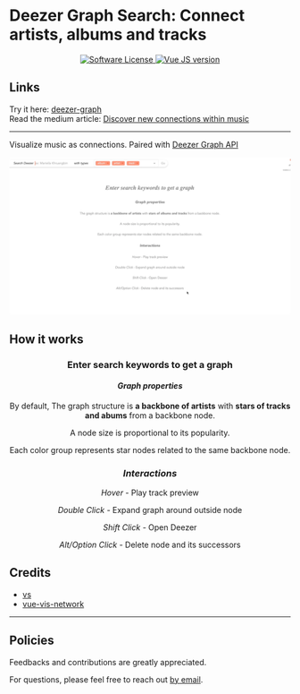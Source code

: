 # Deezer Graph Search: Connect artists, albums and tracks

<div align="center">
    <a href="LICENSE">
        <img src="https://img.shields.io/badge/license-MIT-brightgreen.svg?" alt="Software License" />
    </a>
    <a href="Vue">
        <img src="https://img.shields.io/badge/vue-3.2.13-green.svg" alt="Vue JS version" />
    </a>
</div>

## Links

Try it here: [deezer-graph](https://tdambrin.github.io/deezer-graph) <br>
Read the medium article: [Discover new connections within music](https://medium.com/@thomas.dambrin/discover-new-connections-within-music-b49d3ae65470)

---

Visualize music as connections. Paired with [Deezer Graph API](https://github.com/tdambrin/deezer-graph-api)

<img src="./doc/assets/Deezer%20Graph%20Demo%20(Saturn%20SZA).gif" style="border-radius: 5px" align="center">

## How it works

<div align="center">
    <h3>Enter search keywords to get a graph</h3>
    <h4><i>Graph properties</i></h3>
    <p>
        By default, The graph structure is <b>a backbone of artists</b>
        <span v-show="this.starTypes"> with <b>stars of tracks and abums</b> from a backbone node.</span>
    </p>
    <p>A node size is proportional to its popularity.</p>
    <p>Each color group represents star nodes related to the same backbone node.</p>
    <h3><i>Interactions</i></h3>
    <p>
        <i v-show="!isMobile">Hover - </i>
        Play track preview
    </p>
    <p><i>Double Click - </i>Expand graph around outside node</p>
    <p><i>Shift Click - </i>Open Deezer</p>
    <p><i>Alt/Option Click - </i>Delete node and its successors</p>
</div>

## Credits

- [vs](https://github.com/anvaka/vs)
- [vue-vis-network](https://github.com/r3code/vue-vis-network)

---

## Policies
Feedbacks and contributions are greatly appreciated.

For questions, please feel free to reach out [by email](mailto:thomas.dambrin@gmail.com?subject=[GitHub]%20Deezer%20Graph%20UI).
